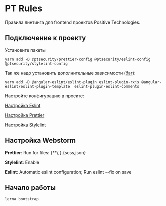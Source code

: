 # PT Rules

Правила линтинга для frontend проектов Positive Technologies.

## Подключение к проекту
Установите пакеты
```
yarn add -D @ptsecurity/prettier-config @ptsecurity/eslint-config @ptsecurity/stylelint-config
```
Так же надо установить дополнительные зависимости ([баг](https://youtrack.ptsecurity.com/issue/UID-738)): 
```
yarn add -D @angular-eslint/eslint-plugin eslint-plugin-rxjs @angular-eslint/eslint-plugin-template  eslint-plugin-eslint-comments
```

Настройте конфигурацию в проекте:

[Настройка Eslint](packages/eslint-config/README.md)

[Настройка Prettier](packages/prettier-config/README.md)

[Настройка Stylelint](packages/stylelint-config/README.md)

## Настройка Webstorm
**Prettier**:
Run for files: {**/*,*}.{scss,json}

**Stylelint**: 
Enable

**Eslint**: 
Automatic eslint configuration;
Run eslint --fix on save

## Начало работы
```lerna bootstrap```

